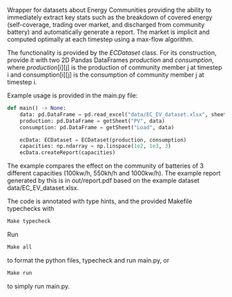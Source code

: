 Wrapper for datasets about Energy Communities providing the ability to immediately
extract key stats such as the breakdown of covered energy (self-coverage, trading over market,
and discharged from community battery) and automatically generate a report. The market is implicit and computed optimally at each timestep using a max-flow algorithm.

The functionality is provided by the *ECDataset* class. For its construction, provide it with two 2D Pandas DataFrames *production* and *consumption*, where *production*[i][j] is the production of community member j at timestep i and consumption[i][j] is the consumption of community member j at timestep i.


Example usage is provided in the main.py file:
```python
def main() -> None:
    data: pd.DataFrame = pd.read_excel("data/EC_EV_dataset.xlsx", sheet_name=None)
    production: pd.DataFrame = getSheet("PV", data)
    consumption: pd.DataFrame = getSheet("Load", data)

    ecData: ECDataset = ECDataset(production, consumption)
    capacities: np.ndarray = np.linspace(1e2, 1e3, 3)
    ecData.createReport(capacities)
```

The example compares the effect on the community of batteries of 3 different capacities (100kw/h, 550kh/h and 1000kw/h). The example report generated by this is in out/report.pdf based on the example dataset data/EC_EV_dataset.xlsx.

The code is annotated with type hints, and the provided Makefile typechecks with

```bash
Make typecheck
```

Run 
```bash
Make all
```
to format the python files, typecheck and run main.py, or
```bash
Make run
```
to simply run main.py.
